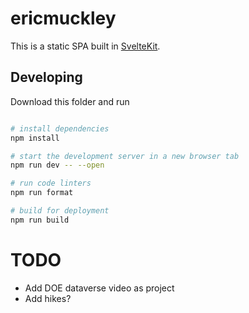 # ericmuckley

This is a static SPA built in [SvelteKit](https://kit.svelte.dev/).

## Developing

Download this folder and run

```bash

# install dependencies
npm install

# start the development server in a new browser tab
npm run dev -- --open

# run code linters
npm run format

# build for deployment
npm run build

```

# TODO

- Add DOE dataverse video as project
- Add hikes?
